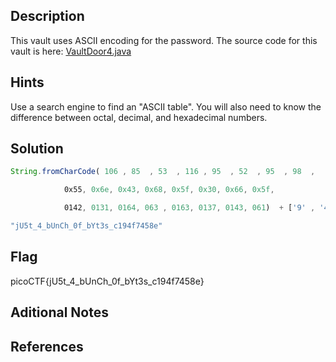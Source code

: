 ## Description
This vault uses ASCII encoding for the password. The source code for this vault is here: [VaultDoor4.java](https://jupiter.challenges.picoctf.org/static/09d3002ae349631324a17e2255ae8df2/VaultDoor4.java)
## Hints
Use a search engine to find an "ASCII table".
You will also need to know the difference between octal, decimal, and hexadecimal numbers.

## Solution


```js
String.fromCharCode( 106 , 85  , 53  , 116 , 95  , 52  , 95  , 98  ,

            0x55, 0x6e, 0x43, 0x68, 0x5f, 0x30, 0x66, 0x5f,

            0142, 0131, 0164, 063 , 0163, 0137, 0143, 061)  + ['9' , '4' , 'f' , '7' , '4' , '5' , '8' , 'e'].join('')

"jU5t_4_bUnCh_0f_bYt3s_c194f7458e"
```

## Flag
picoCTF{jU5t_4_bUnCh_0f_bYt3s_c194f7458e}

## Aditional Notes

## References
